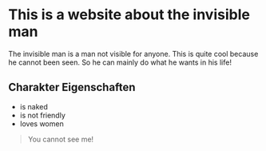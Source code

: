 # This is a website about the invisible man

The invisible man is a man not visible for anyone. This is quite cool because he cannot been seen. So he can mainly do what he wants in his life!

## Charakter Eigenschaften
* is naked
* is not friendly
* loves women

> You cannot see me!

